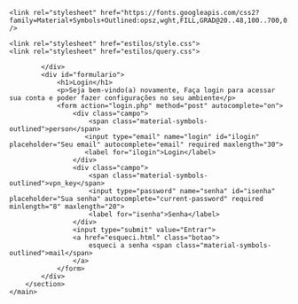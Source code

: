 <!DOCTYPE html>
<html lang="pt-br">
<head>
    <meta charset="UTF-8">
    <meta http-equiv="X-UA-Compatible" content="IE=edge">
    <meta name="viewport" content="width=device-width, initial-scale=1.0">
    <title>Login</title>
 <style>
  @charset "UTF-8";

/*
    paleta de cores
    verde: #49a09d
    lilás: #5f2c82
*/

* {
    font-family: system-ui, -apple-system, BlinkMacSystemFont, 'Segoe UI', Roboto, Oxygen, Ubuntu, Cantarell, 'Open Sans', 'Helvetica Neue', sans-serif;
    padding: 0px;
    margin: 0px;
    box-sizing: border-box;
}

body, html {
    background-color: #5f2c82;
    height: 100vh;
    width: 100vw;
}

main {
    position: relative;
    height: 100vh;
    width: 100vw;
}

section#login {
    position: absolute;
    top: 50%;
    left: 50%;
    overflow: hidden; /*oque estiver fora da borda ficara escondido*/

    background-color: white;
    width: 250px;
    height: 540px;
    border-radius: 10px;
    box-shadow: 0px 0px 10px rgba(0, 0, 0, 0.5);

    transition: width .3s, height .3s; /* animação de transição */
    transition-timing-function:none; /*suavisa a animação com o "ease"*/
    transform: translate(-50%, -50%);
}

section#login > div#imagem {
    display: block;
    background: #5f2c82 url(../imagens/porta.jpeg) no-repeat;
    background-size: cover;
    height: 200px;
}

section#login > div#formulario {
    display: block;
    padding: 8px;
}

div#formulario > h1 {
    text-align: center;
    margin-bottom: 10px;
} 

div#forumlario > p {
    font-size: 0.8em;
}

form > input[type=submit] {
    display: block;
    font-size: 1em;
    width: 100%;
    height: 40px;
    background-color: #49a09d;
    color: white;
    border: none;
    border-radius: 5px;
    cursor: pointer;
}

form > input[type=submit]:hover {
    background-color: #316e6c;
}

form > div.campo {
    background-color: #5f2c82;
    border: 2px solid #5f2c82;
    display: block;
    width: 100%;
    height: 40px;
    border-radius: 5px;
    margin: 5px 0px;
}

div.campo >label {
    display: none;
}

div.campo > span {
    color: white;
    font-size: 1.3em;
    width: 40px;
    padding: 5px;
}

div.campo > input {
    background-color: #bfe0df;
    font-size: 1em;
    width: calc(100% - 44.5px);
    height: 100%;
    border: 0px;
    border-radius: 5px;
    transform: translate(-1px);
}

div.campo > input:focus-within {
    background-color: white;
}

form > a.botao {
    display: block;
    text-align: center;
    font-size: 1em;
    width: 100%;
    height: 40px;
    padding-top: 5px;
    margin-top: 5px;
    background-color: white;
    color: #1f4948;
    border: 1px solid #376968;
    border-radius: 7px;
    text-decoration: none;
}

form > a.botao:hover {
    background-color: #61ece78e;
}

form > a.botao > span {
    font-size: 0.8em;
}
 </style>

    <link rel="stylesheet" href="https://fonts.googleapis.com/css2?family=Material+Symbols+Outlined:opsz,wght,FILL,GRAD@20..48,100..700,0..1,-50..200" />

    <link rel="stylesheet" href="estilos/style.css">
    <link rel="stylesheet" href="estilos/query.css">
</head>
<body>
    <main>
        <section id="login">
            <div id="imagem">
                
            </div>
            <div id="formulario">
                <h1>Login</h1>
                <p>Seja bem-vindo(a) novamente, Faça login para acessar sua conta e poder fazer configurações no seu ambiente</p>
                <form action="login.php" method="post" autocomplete="on">
                    <div class="campo">
                        <span class="material-symbols-outlined">person</span>
                       <input type="email" name="login" id="ilogin" placeholder="Seu email" autocomplete="email" required maxlength="30">
                       <label for="ilogin">Login</label> 
                    </div>
                    <div class="campo">
                        <span class="material-symbols-outlined">vpn_key</span>
                        <input type="password" name="senha" id="isenha" placeholder="Sua senha" autocomplete="current-password" required minlength="8" maxlength="20">
                        <label for="isenha">Senha</label>
                    </div>
                    <input type="submit" value="Entrar">
                    <a href="esqueci.html" class="botao">
                        esqueci a senha <span class="material-symbols-outlined">mail</span>
                    </a>
                </form>
            </div>
        </section>
    </main>
</body>
</html>

